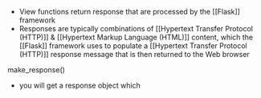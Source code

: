 - View functions return response that are processed by the [[Flask]] framework
- Responses are typically combinations of [[Hypertext Transfer Protocol (HTTP)]] & [[Hypertext Markup Language (HTML)]] content, which the [[Flask]] framework uses to populate a [[Hypertext Transfer Protocol (HTTP)]] response message that is then returned to the Web browser

make_response()
- you will get a response object which 